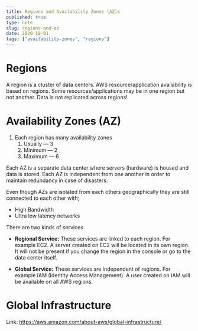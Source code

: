 ```yaml
---
title: Regions and Availability Zones (AZ)s
published: true
type: note
slug: regions-and-az
date: 2020-10-01
tags: ["availability-zones", "regions"]
---
```


# Regions

A region is a cluster of data centers. AWS resource/application availability is based on regions. Some resources/applications may be in one region but not another. Data is not replicated across regions!

# Availability Zones (AZ)

1. Each region has many availability zones
   1. Usually — 3
   2. Minimum — 2
   3. Maximum — 6

Each AZ is a separate data center where servers (hardware) is housed and data is stored. Each AZ is independent from one another in order to maintain redundancy in case of disasters.

Even though AZs are isolated from each others geographically they are still connected to each other with;

- High Bandwidth
- Ultra low latency networks

There are two kinds of services

- **Regional Service:** These services are linked to each region. For example EC2. A server created on EC2 will be located in its own region. It will not be present if you change the region in the console or go to the data center itself.

- **Global Service:** These services are independent of regions. For example IAM (Identity Access Management). A user created on IAM will be available on all AWS regions.

# Global Infrastructure

Link: https://aws.amazon.com/about-aws/global-infrastructure/
